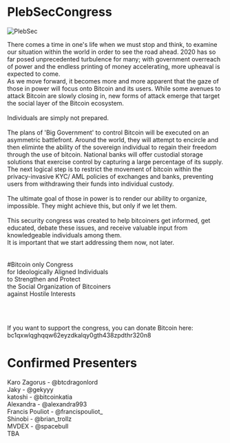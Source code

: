 # PlebSecCongress

<img src="https://raw.githubusercontent.com/karozagorus/PlebSecurityCongress/master/plebsec.jpg" alt="PlebSec">

There comes a time in one's life when we must stop and think, to examine our situation within the world in order to see the road ahead. 2020 has so far posed unprecedented turbulence for many; with government overreach of power and the endless printing of money accelerating, more upheaval is expected to come.<br>
As we move forward, it becomes more and more apparent that the gaze of those in power will focus onto Bitcoin and its users. While some avenues to attack Bitcoin are slowly closing in, new forms of attack emerge that target the social layer of the Bitcoin ecosystem.<br>
<br>
Individuals are simply not prepared.<br>
<br>
The plans of 'Big Government' to control Bitcoin will be executed on an asymmetric battlefront. Around the world, they will attempt to encircle and then eliminte the ability of the sovereign individual to regain their freedom through the use of bitcoin. National banks will offer custodial storage solutions that exercise control by capturing a large percentage of its supply. The next logical step is to restrict the movement of bitcoin within the privacy-invasive KYC/ AML policies of exchanges and banks, preventing users from withdrawing their funds into individual custody.<br>
<br>
The ultimate goal of those in power is to render our ability to organize, impossible. They might achieve this, but only if we let them.<br>
<br>
This security congress was created to help bitcoiners get informed, get educated, debate these issues, and receive valuable input from knowledgeable individuals among them.<br>
It is important that we start addressing them now, not later.<br>
<br>
<br>
#Bitcoin only Congress<br>
for Ideologically Aligned Individuals<br>
to Strengthen and Protect<br>
the Social Organization of Bitcoiners<br>
against Hostile Interests<br>

<br><br>

If you want to support the congress, you can donate Bitcoin here:<br>
bc1qxwlqghqqw62eyzdkalqy0gth438zpdthr320n8<br>

# Confirmed Presenters<br>
Karo Zagorus - @btcdragonlord<br>
Jaky - @gekyyy<br>
katoshi - @bitcoinkatia<br>
Alexandra - @alexandra993<br>
Francis Pouliot - @francispouliot_<br>
Shinobi - @brian_trollz <br>
MVDEX - @spacebull<br>
TBA
